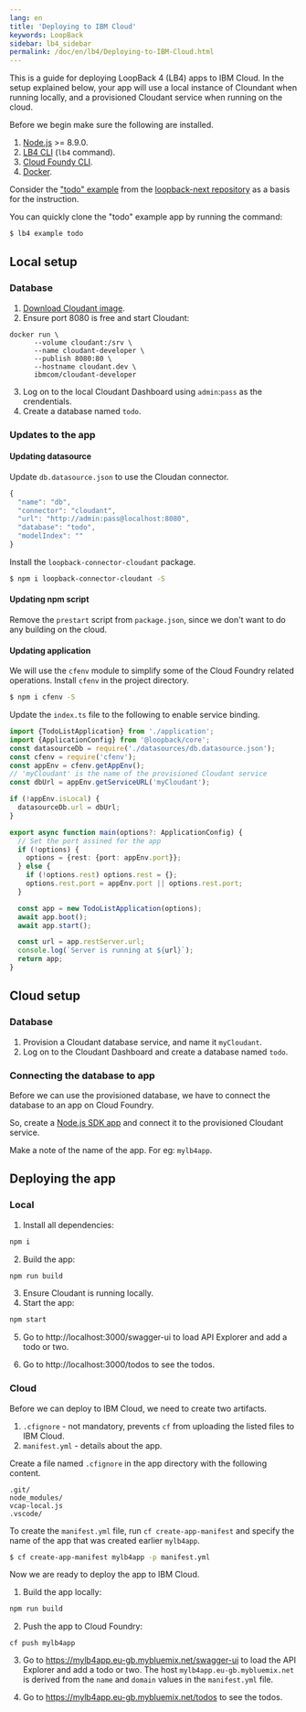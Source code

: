 ```yaml
---
lang: en
title: 'Deploying to IBM Cloud'
keywords: LoopBack
sidebar: lb4_sidebar
permalink: /doc/en/lb4/Deploying-to-IBM-Cloud.html
---
```


This is a guide for deploying LoopBack 4 (LB4) apps to IBM Cloud. In the setup
explained below, your app will use a local instance of Cloundant when running
locally, and a provisioned Cloudant service when running on the cloud.

Before we begin make sure the following are installed.

1.  [Node.js](https://nodejs.org/en/download/) >= 8.9.0.
2.  [LB4 CLI](https://www.npmjs.com/package/@loopback/cli) (`lb4` command).
3.  [Cloud Foundy CLI](https://docs.cloudfoundry.org/cf-cli/install-go-cli.html).
4.  [Docker](https://www.docker.com/).

Consider the
["todo" example](https://github.com/strongloop/loopback-next/tree/master/examples/todo)
from the [loopback-next repository](https://github.com/strongloop/loopback-next)
as a basis for the instruction.

You can quickly clone the "todo" example app by running the command:

```sh
$ lb4 example todo
```

## Local setup

### Database

1.  [Download Cloudant image](https://hub.docker.com/r/ibmcom/cloudant-developer/).
2.  Ensure port 8080 is free and start Cloudant:

```
docker run \
      --volume cloudant:/srv \
      --name cloudant-developer \
      --publish 8080:80 \
      --hostname cloudant.dev \
      ibmcom/cloudant-developer
```

3.  Log on to the local Cloudant Dashboard using `admin`:`pass` as the
    crendentials.
4.  Create a database named `todo`.

### Updates to the app

#### Updating datasource

Update `db.datasource.json` to use the Cloudan connector.

```js
{
  "name": "db",
  "connector": "cloudant",
  "url": "http://admin:pass@localhost:8080",
  "database": "todo",
  "modelIndex": ""
}
```

Install the `loopback-connector-cloudant` package.

```sh
$ npm i loopback-connector-cloudant -S
```

#### Updating npm script

Remove the `prestart` script from `package.json`, since we don't want to do any
building on the cloud.

#### Updating application

We will use the `cfenv` module to simplify some of the Cloud Foundry related
operations. Install `cfenv` in the project directory.

```sh
$ npm i cfenv -S
```

Update the `index.ts` file to the following to enable service binding.

```ts
import {TodoListApplication} from './application';
import {ApplicationConfig} from '@loopback/core';
const datasourceDb = require('./datasources/db.datasource.json');
const cfenv = require('cfenv');
const appEnv = cfenv.getAppEnv();
// 'myCloudant' is the name of the provisioned Cloudant service
const dbUrl = appEnv.getServiceURL('myCloudant');

if (!appEnv.isLocal) {
  datasourceDb.url = dbUrl;
}

export async function main(options?: ApplicationConfig) {
  // Set the port assined for the app
  if (!options) {
    options = {rest: {port: appEnv.port}};
  } else {
    if (!options.rest) options.rest = {};
    options.rest.port = appEnv.port || options.rest.port;
  }

  const app = new TodoListApplication(options);
  await app.boot();
  await app.start();

  const url = app.restServer.url;
  console.log(`Server is running at ${url}`);
  return app;
}
```

## Cloud setup

### Database

1.  Provision a Cloudant database service, and name it `myCloudant`.
2.  Log on to the Cloudant Dashboard and create a database named `todo`.

### Connecting the database to app

Before we can use the provisioned database, we have to connect the database to
an app on Cloud Foundry.

So, create a
[Node.js SDK app](https://console.bluemix.net/catalog/starters/sdk-for-nodejs)
and connect it to the provisioned Cloudant service.

Make a note of the name of the app. For eg: `mylb4app`.

## Deploying the app

### Local

1.  Install all dependencies:

```sh
npm i
```

2.  Build the app:

```sh
npm run build
```

3.  Ensure Cloudant is running locally.
4.  Start the app:

```sh
npm start
```

5.  Go to http://localhost:3000/swagger-ui to load API Explorer and add a todo
    or two.

6.  Go to http://localhost:3000/todos to see the todos.

### Cloud

Before we can deploy to IBM Cloud, we need to create two artifacts.

1.  `.cfignore` - not mandatory, prevents `cf` from uploading the listed files
    to IBM Cloud.
2.  `manifest.yml` - details about the app.

Create a file named `.cfignore` in the app directory with the following content.

```
.git/
node_modules/
vcap-local.js
.vscode/
```

To create the `manifest.yml` file, run `cf create-app-manifest` and specify the
name of the app that was created earlier `mylb4app`.

```sh
$ cf create-app-manifest mylb4app -p manifest.yml
```

Now we are ready to deploy the app to IBM Cloud.

1.  Build the app locally:

```sh
npm run build
```

2.  Push the app to Cloud Foundry:

```
cf push mylb4app
```

3.  Go to https://mylb4app.eu-gb.mybluemix.net/swagger-ui to load the API
    Explorer and add a todo or two. The host `mylb4app.eu-gb.mybluemix.net` is
    derived from the `name` and `domain` values in the `manifest.yml` file.

4.  Go to https://mylb4app.eu-gb.mybluemix.net/todos to see the todos.

